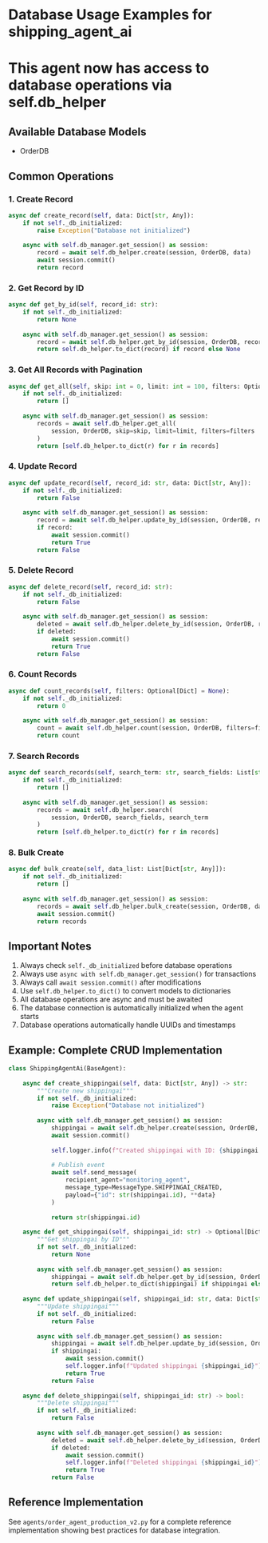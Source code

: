 
# Database Usage Examples for shipping_agent_ai
# This agent now has access to database operations via self.db_helper

## Available Database Models
- OrderDB

## Common Operations

### 1. Create Record
```python
async def create_record(self, data: Dict[str, Any]):
    if not self._db_initialized:
        raise Exception("Database not initialized")
    
    async with self.db_manager.get_session() as session:
        record = await self.db_helper.create(session, OrderDB, data)
        await session.commit()
        return record
```

### 2. Get Record by ID
```python
async def get_by_id(self, record_id: str):
    if not self._db_initialized:
        return None
    
    async with self.db_manager.get_session() as session:
        record = await self.db_helper.get_by_id(session, OrderDB, record_id)
        return self.db_helper.to_dict(record) if record else None
```

### 3. Get All Records with Pagination
```python
async def get_all(self, skip: int = 0, limit: int = 100, filters: Optional[Dict] = None):
    if not self._db_initialized:
        return []
    
    async with self.db_manager.get_session() as session:
        records = await self.db_helper.get_all(
            session, OrderDB, skip=skip, limit=limit, filters=filters
        )
        return [self.db_helper.to_dict(r) for r in records]
```

### 4. Update Record
```python
async def update_record(self, record_id: str, data: Dict[str, Any]):
    if not self._db_initialized:
        return False
    
    async with self.db_manager.get_session() as session:
        record = await self.db_helper.update_by_id(session, OrderDB, record_id, data)
        if record:
            await session.commit()
            return True
        return False
```

### 5. Delete Record
```python
async def delete_record(self, record_id: str):
    if not self._db_initialized:
        return False
    
    async with self.db_manager.get_session() as session:
        deleted = await self.db_helper.delete_by_id(session, OrderDB, record_id)
        if deleted:
            await session.commit()
            return True
        return False
```

### 6. Count Records
```python
async def count_records(self, filters: Optional[Dict] = None):
    if not self._db_initialized:
        return 0
    
    async with self.db_manager.get_session() as session:
        count = await self.db_helper.count(session, OrderDB, filters=filters)
        return count
```

### 7. Search Records
```python
async def search_records(self, search_term: str, search_fields: List[str]):
    if not self._db_initialized:
        return []
    
    async with self.db_manager.get_session() as session:
        records = await self.db_helper.search(
            session, OrderDB, search_fields, search_term
        )
        return [self.db_helper.to_dict(r) for r in records]
```

### 8. Bulk Create
```python
async def bulk_create(self, data_list: List[Dict[str, Any]]):
    if not self._db_initialized:
        return []
    
    async with self.db_manager.get_session() as session:
        records = await self.db_helper.bulk_create(session, OrderDB, data_list)
        await session.commit()
        return records
```

## Important Notes

1. Always check `self._db_initialized` before database operations
2. Always use `async with self.db_manager.get_session()` for transactions
3. Always call `await session.commit()` after modifications
4. Use `self.db_helper.to_dict()` to convert models to dictionaries
5. All database operations are async and must be awaited
6. The database connection is automatically initialized when the agent starts
7. Database operations automatically handle UUIDs and timestamps

## Example: Complete CRUD Implementation

```python
class ShippingAgentAi(BaseAgent):
    
    async def create_shippingai(self, data: Dict[str, Any]) -> str:
        """Create new shippingai"""
        if not self._db_initialized:
            raise Exception("Database not initialized")
        
        async with self.db_manager.get_session() as session:
            shippingai = await self.db_helper.create(session, OrderDB, data)
            await session.commit()
            
            self.logger.info(f"Created shippingai with ID: {shippingai.id}")
            
            # Publish event
            await self.send_message(
                recipient_agent="monitoring_agent",
                message_type=MessageType.SHIPPINGAI_CREATED,
                payload={"id": str(shippingai.id), **data}
            )
            
            return str(shippingai.id)
    
    async def get_shippingai(self, shippingai_id: str) -> Optional[Dict]:
        """Get shippingai by ID"""
        if not self._db_initialized:
            return None
        
        async with self.db_manager.get_session() as session:
            shippingai = await self.db_helper.get_by_id(session, OrderDB, shippingai_id)
            return self.db_helper.to_dict(shippingai) if shippingai else None
    
    async def update_shippingai(self, shippingai_id: str, data: Dict[str, Any]) -> bool:
        """Update shippingai"""
        if not self._db_initialized:
            return False
        
        async with self.db_manager.get_session() as session:
            shippingai = await self.db_helper.update_by_id(session, OrderDB, shippingai_id, data)
            if shippingai:
                await session.commit()
                self.logger.info(f"Updated shippingai {shippingai_id}")
                return True
            return False
    
    async def delete_shippingai(self, shippingai_id: str) -> bool:
        """Delete shippingai"""
        if not self._db_initialized:
            return False
        
        async with self.db_manager.get_session() as session:
            deleted = await self.db_helper.delete_by_id(session, OrderDB, shippingai_id)
            if deleted:
                await session.commit()
                self.logger.info(f"Deleted shippingai {shippingai_id}")
                return True
            return False
```

## Reference Implementation

See `agents/order_agent_production_v2.py` for a complete reference implementation
showing best practices for database integration.
